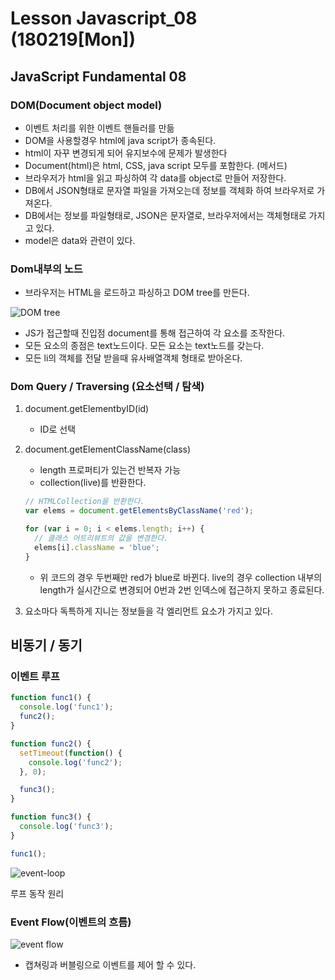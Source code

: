 # Lesson Javascript_08 (180219[Mon])

## JavaScript Fundamental 08

### DOM(Document object model)

- 이벤트 처리를 위한 이벤트 핸들러를 만듦
- DOM을 사용할경우 html에 java script가 종속된다.
- html이 자꾸 변경되게 되어 유지보수에 문제가 발생한다
- Document(html)은 html, CSS, java script 모두를 포함한다. (메서드)
- 브라우저가 html을 읽고 파싱하여 각 data를 object로 만들어 저장한다.
- DB에서 JSON형태로 문자열 파일을 가져오는데 정보를 객체화 하여 브라우저로 가져온다.
- DB에서는 정보를 파일형태로, JSON은 문자열로, 브라우저에서는 객체형태로 가지고 있다.
- model은 data와 관련이 있다. 

### Dom내부의 노드

- 브라우저는 HTML을 로드하고 파싱하고 DOM tree를 만든다.   

![DOM tree](http://poiemaweb.com/img/dom-tree.png)

- JS가 접근할때 진입점 document를 통해 접근하여 각 요소를 조작한다.
- 모든 요소의 종점은 text노드이다. 모든 요소는 text노드를 갖는다.
- 모든 li의 객체를 전달 받을때 유사배열객체 형태로 받아온다.

### Dom Query / Traversing  (요소선택 / 탐색)

1. document.getElementbyID(id)

   - ID로 선택

2. document.getElementClassName(class)

   - length 프로퍼티가 있는건 반복자 가능
   - collection(live)를 반환한다.

   ```js
   // HTMLCollection을 반환한다.
   var elems = document.getElementsByClassName('red');

   for (var i = 0; i < elems.length; i++) {
     // 클래스 어트리뷰트의 값을 변경한다.
     elems[i].className = 'blue';
   }
   ```

   - 위 코드의 경우 두번째만 red가 blue로 바뀐다. live의 경우 collection 내부의 length가 실시간으로 변경되어 0번과 2번 인덱스에 접근하지 못하고 종료된다. 

3. 요소마다 독특하게 지니는 정보들을 각 엘리먼트 요소가 가지고 있다.

## 비동기 / 동기

### 이벤트 루프

```js
function func1() {
  console.log('func1');
  func2();
}

function func2() {
  setTimeout(function() {
    console.log('func2');
  }, 0);

  func3();
}

function func3() {
  console.log('func3');
}

func1();
```

![event-loop](http://poiemaweb.com/img/event-loop.gif)

루프 동작 원리

### Event Flow(이벤트의 흐름)

![event flow](http://poiemaweb.com/img/eventflow.svg)

- 캡쳐링과 버블링으로 이벤트를 제어 할 수 있다.

